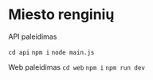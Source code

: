 # Miesto renginių

API paleidimas

`cd api`
`npm i`
`node main.js`

Web paleidimas
`cd web`
`npm i`
`npm run dev`
